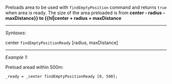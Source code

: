 Preloads area to be used with `findEmptyPosition` command and returns `true` when area is ready.
The size of the area preloaded is from **center - radius - maxDistance}} to {{hl|center + radius + maxDistance**


---
*Syntaxes:*

center `findEmptyPositionReady` [radius, maxDistance]

---
*Example 1:*

Preload aread within 500m:

```sqf
_ready = _center findEmptyPositionReady [0, 500];
```